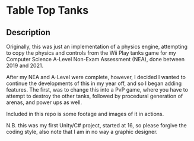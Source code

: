 # Table Top Tanks
## Description
Originally, this was just an implementation of a physics engine, attempting to copy the physics and controls from the Wii Play tanks game for my Computer Science A-Level Non-Exam Assessment (NEA), done between 2019 and 2021.

After my NEA and A-Level were complete, however, I decided I wanted to continue the developments of this in my year off, and so I began adding features. The first, was to change this into a PvP game, where you have to attempt to destroy the other tanks, followed by procedural generation of arenas, and power ups as well.

Included in this repo is some footage and images of it in actions.

N.B. this was my first Unity/C# project, started at 16, so please forgive the coding style, also note that I am in no way a graphic designer.
